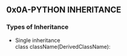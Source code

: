 ## 0x0A-PYTHON INHERITANCE

### Types of Inheritance
- Single inheritance    
class className(DerivedClassName):      
        
